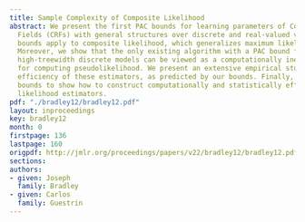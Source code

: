 ```yaml
---
title: Sample Complexity of Composite Likelihood
abstract: We present the first PAC bounds for learning parameters of Conditional Random
  Fields (CRFs) with general structures over discrete and real-valued variables. Our
  bounds apply to composite likelihood, which generalizes maximum likelihood and pseudolikelihood.
  Moreover, we show that the only existing algorithm with a PAC bound for learning
  high-treewidth discrete models can be viewed as a computationally inefficient method
  for computing pseudolikelihood. We present an extensive empirical study of the statistical
  efficiency of these estimators, as predicted by our bounds. Finally, we use our
  bounds to show how to construct computationally and statistically efficient composite
  likelihood estimators.
pdf: "./bradley12/bradley12.pdf"
layout: inproceedings
key: bradley12
month: 0
firstpage: 136
lastpage: 160
origpdf: http://jmlr.org/proceedings/papers/v22/bradley12/bradley12.pdf
sections: 
authors:
- given: Joseph
  family: Bradley
- given: Carlos
  family: Guestrin
---
```

